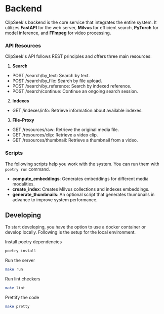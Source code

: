 # Backend

ClipSeek's backend is the core service that integrates the entire system. It utilizes **FastAPI** for the web server, **Milvus** for efficient search, **PyTorch** for model inference, and **FFmpeg** for video processing.

### API Resources
ClipSeek's API follows REST principles and offers three main resources:

1. **Search**
- POST /search/by_text: Search by text.
- POST /search/by_file: Search by file upload.
- POST /search/by_reference: Search by indexed reference.
- POST /search/continue: Continue an ongoing search session.
2. **Indexes**
- GET /indexes/info: Retrieve information about available indexes.
3. **File-Proxy**
- GET /resources/raw: Retrieve the original media file.
- GET /resources/clip: Retrieve a video clip.
- GET /resources/thumbnail: Retrieve a thumbnail from a video.

### Scripts
The following scripts help you work with the system. You can run them with `poetry run` command. 

- **compute_embeddings**: Generates embeddings for different media modalities.
- **create_index**: Creates Milvus collections and indexes embeddings.
- **generate_thumbnails**: An optional script that generates thumbnails in advance to improve system performance.


## Developing

To start developing, you have the option to use a docker container or develop locally. Following is the setup for the local environment.

Install poetry dependencies
```bash
poetry install
```

Run the server
```bash
make run
```

Run lint checkers
```bash
make lint
```

Prettify the code
```bash
make pretty
```